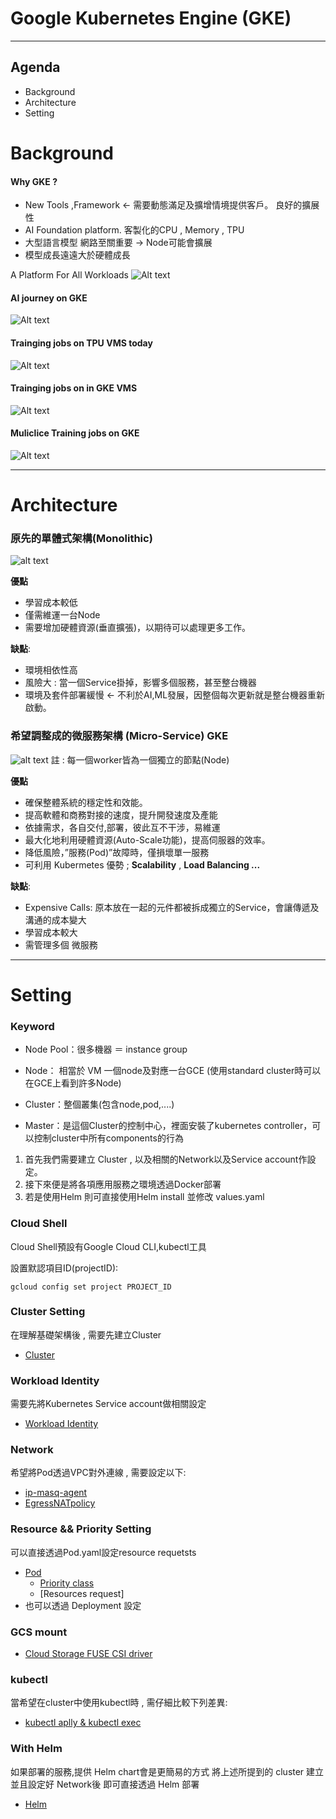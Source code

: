 Google Kubernetes Engine (GKE)
===
---
## Agenda
 - Background
 - Architecture
 - Setting

Background
===
#### Why GKE ?
- New Tools ,Framework <- 需要動態滿足及擴增情境提供客戶。 良好的擴展性
- AI Foundation platform. 客製化的CPU , Memory , TPU
- 大型語言模型 網路至關重要 -> Node可能會擴展
- 模型成長遠遠大於硬體成長

A Platform For All Workloads
![Alt text](img/image.png)

#### AI journey on GKE
![Alt text](img/messageImage_1697614300334.jpg)


#### Trainging jobs on TPU VMS today
![Alt text](img/messageImage_1697614575031.jpg)


#### Trainging jobs on in GKE VMS
![Alt text](img/messageImage_1697614632188.jpg)


#### Muliclice Training jobs on GKE
![Alt text](img/messageImage_1697614827212.jpg)

---

Architecture
===
### 原先的單體式架構(Monolithic)

![alt text](image.png)

**優點**
- 學習成本較低
- 僅需維運一台Node
- 需要增加硬體資源(垂直擴張)，以期待可以處理更多工作。

**缺點**: 

- 環境相依性高
- 風險大 : 當一個Service掛掉，影響多個服務，甚至整台機器
- 環境及套件部署緩慢 ← 不利於AI,ML發展，因整個每次更新就是整台機器重新啟動。


### 希望調整成的微服務架構 (Micro-Service) GKE

![alt text](image-1.png)
註 : 每一個worker皆為一個獨立的節點(Node)

**優點**

- 確保整體系統的穩定性和效能。
- 提高軟體和商務對接的速度，提升開發速度及產能
- 依據需求，各自交付,部署，彼此互不干涉，易維運
- 最大化地利用硬體資源(Auto-Scale功能)，提高伺服器的效率。
- 降低風險，”服務(Pod)”故障時，僅損壞單一服務
- 可利用 Kubermetes 優勢 ; **Scalability** , **Load Balancing ...**

**缺點**: 

- Expensive Calls: 原本放在一起的元件都被拆成獨立的Service，會讓傳遞及溝通的成本變大
- 學習成本較大
- 需管理多個 微服務

---

Setting
===

### Keyword 

- Node Pool：很多機器 ＝ instance group

- Node： 相當於 VM 一個node及對應一台GCE (使用standard cluster時可以在GCE上看到許多Node)

- Cluster：整個叢集(包含node,pod,....)

- Master：是這個Cluster的控制中心，裡面安裝了kubernetes controller，可以控制cluster中所有components的行為

1. 首先我們需要建立 Cluster , 以及相關的Network以及Service account作設定。
2. 接下來便是將各項應用服務之環境透過Docker部署
3. 若是使用Helm 則可直接使用Helm install 並修改 values.yaml

### Cloud Shell
Cloud Shell預設有Google Cloud CLI,kubectl工具

設置默認項目ID(projectID):
```
gcloud config set project PROJECT_ID
```

### Cluster Setting
在理解基礎架構後 , 需要先建立Cluster
- [Cluster](element/Cluster/cluster.md)

### Workload Identity
需要先將Kubernetes Service account做相關設定
- [Workload Identity](Workload_Identity/workload-Identity.md)

### Network
希望將Pod透過VPC對外連線 , 需要設定以下:
- [ip-masq-agent](Network/ip-masq-agent/ip-masq-agent.md)
- [EgressNATpolicy](Network/EgressNATpolicy/EgressNATpolicy.md)

### Resource && Priority Setting
可以直接透過Pod.yaml設定resource requetsts
- [Pod](element/Pod/readme.md)
   - [Priority class](https://kubernetes.io/docs/concepts/scheduling-eviction/pod-priority-preemption/)
   - [Resources request]
- 也可以透過 Deployment 設定

### GCS mount

- [Cloud Storage FUSE CSI driver](gcs_fuse_csi_driver/README.md)

### kubectl

當希望在cluster中使用kubectl時 , 需仔細比較下列差異:
- [kubectl aplly & kubectl exec](Kubectl/README.md)
   
### With Helm 
如果部署的服務,提供 Helm chart會是更簡易的方式
將上述所提到的 cluster 建立並且設定好 Network後 即可直接透過 Helm 部署

- [Helm](helm/README.md)